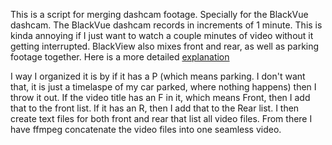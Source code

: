 This is a script for merging dashcam footage. Specially for the BlackVue dashcam. The BlackVue dashcam records in increments of 1 minute. This is kinda annoying if I just want to watch a couple minutes of video without it getting interrupted. BlackView also mixes front and rear, as well as parking footage together. Here is a more detailed [explanation](https://helpcenter.blackvue.com/hc/en-us/articles/360055596392-What-types-of-recording-or-file-does-the-BlackVue-camera-create-)

I way I organized it is by if it has a P (which means parking. I don't want that, it is just a timelaspe of my car parked, where nothing happens) then I throw it out. If the video title has an F in it, which means Front, then I add that to the front list. If it has an R, then I add that to the Rear list. I then create text files for both front and rear that list all video files. From there I have ffmpeg concatenate the video files into one seamless video.